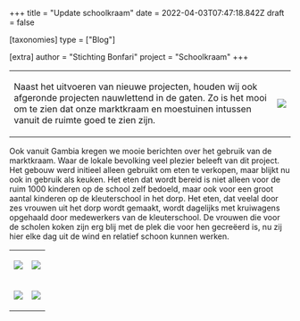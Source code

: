 +++
title = "Update schoolkraam"
date = 2022-04-03T07:47:18.842Z
draft = false

[taxonomies]
type = ["Blog"]

[extra]
author = "Stichting Bonfari"
project = "Schoolkraam"
+++
<table>

<tr>

<td>

Naast het uitvoeren van nieuwe projecten, houden wij ook afgeronde projecten nauwlettend in de gaten. Zo is het mooi om te zien dat onze marktkraam en moestuinen intussen vanuit de ruimte goed te zien zijn.

<!-- more -->

</td>

<td>

![](https://res.cloudinary.com/bonfari/image/upload/c_thumb,w_200,g_face/c_fill,f_auto,q_auto,w_768/v1648972508/blog/update_schoolkraam_ruimte.png)

</td>

</tr>

</table>

Ook vanuit Gambia kregen we mooie berichten over het gebruik van de marktkraam. Waar de lokale bevolking veel plezier beleeft van dit project. Het gebouw werd initieel alleen gebruikt om eten te verkopen, maar blijkt nu ook in gebruik als keuken. Het eten dat wordt bereid is niet alleen voor de ruim 1000 kinderen op de school zelf bedoeld, maar ook voor een groot aantal kinderen op de kleuterschool in het dorp. Het eten, dat veelal door zes vrouwen uit het dorp wordt gemaakt, wordt dagelijks met kruiwagens opgehaald door medewerkers van de kleuterschool. De vrouwen die voor de scholen koken zijn erg blij met de plek die voor hen gecreëerd is, nu zij hier elke dag uit de wind en relatief schoon kunnen werken.

<table>

<tr>

<td>

![](https://res.cloudinary.com/bonfari/image/upload/c_fill,f_auto,q_auto,w_768/v1648972508/blog/schoolkraam_update_gebruik_1.jpg)

</td>

<td>

![](https://res.cloudinary.com/bonfari/image/upload/c_fill,f_auto,q_auto,w_768/v1648972508/blog/schoolkraam_update_gebruik_2.jpg)

</td>

</tr>

<tr>

<td>

![](https://res.cloudinary.com/bonfari/image/upload/c_fill,f_auto,q_auto,w_768/v1648972508/blog/schoolkraam_update_gebruik_3.jpg)

</td>

<td>

![](https://res.cloudinary.com/bonfari/image/upload/c_fill,f_auto,q_auto,w_768/v1648972508/blog/schoolkraam_update_gebruik_4.jpg)

</td>

</tr>

</table>